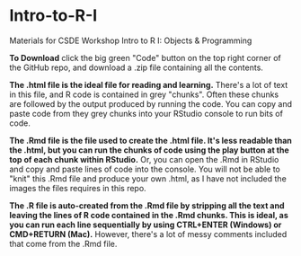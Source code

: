 # Intro-to-R-I
Materials for CSDE Workshop Intro to R I: Objects &amp; Programming

**To Download** click the big green "Code" button on the top right corner of the GitHub repo, and download a .zip file containing all the contents.

**The .html file is the ideal file for reading and learning.** There's a lot of text in this file, and R code is contained in grey "chunks". Often these chunks are followed by the output produced by running the code. You can copy and paste code from they grey chunks into your RStudio console to run bits of code.

**The .Rmd file is the file used to create the .html file. It's less readable than the .html, but you can run the chunks of code using the play button at the top of each chunk within RStudio.** Or, you can open the .Rmd in RStudio and copy and paste lines of code into the console. You will not be able to "knit" this .Rmd file and produce your own .html, as I have not included the images the files requires in this repo.

**The .R file is auto-created from the .Rmd file by stripping all the text and leaving the lines of R code contained in the .Rmd chunks. This is ideal, as you can run each line sequentially by using CTRL+ENTER (Windows) or CMD+RETURN (Mac).** However, there's a lot of messy comments included that come from the .Rmd file.
